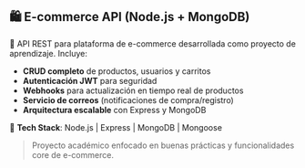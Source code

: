 ## 🛍️ E-commerce API (Node.js + MongoDB)

🚀 API REST para plataforma de e-commerce desarrollada como proyecto de aprendizaje. Incluye:

- **CRUD completo** de productos, usuarios y carritos
- **Autenticación JWT** para seguridad
- **Webhooks** para actualización en tiempo real de productos
- **Servicio de correos** (notificaciones de compra/registro)
- **Arquitectura escalable** con Express y MongoDB

🔧 **Tech Stack**: Node.js | Express | MongoDB | Mongoose

> Proyecto académico enfocado en buenas prácticas y funcionalidades core de e-commerce.
